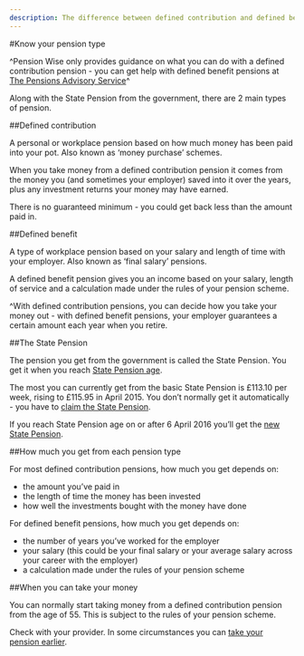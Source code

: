 ```yaml
---
description: The difference between defined contribution and defined benefit pensions and information on the State Pension.
---
```


#Know your pension type

^Pension Wise only provides guidance on what you can do with a defined contribution pension - you can get help with defined benefit pensions at [The Pensions Advisory Service](http://www.pensionsadvisoryservice.org.uk)^

Along with the State Pension from the government, there are 2 main types of pension.

##Defined contribution

A personal or workplace pension based on how much money has been paid into your pot. Also known as ‘money purchase’ schemes.

When you take money from a defined contribution pension it comes from the money you (and sometimes your employer) saved into it over the years, plus any investment returns your money may have earned.

There is no guaranteed minimum - you could get back less than the amount paid in.

##Defined benefit

A type of workplace pension based on your salary and length of time with your employer. Also known as ‘final salary’ pensions.

A defined benefit pension gives you an income based on your salary, length of service and a calculation made under the rules of your pension scheme.

^With defined contribution pensions, you can decide how you take your money out - with defined benefit pensions, your employer guarantees a certain amount each year when you retire.

##The State Pension

The pension you get from the government is called the State Pension. You get it when you reach [State Pension age](https://www.gov.uk/calculate-state-pension/y/age).

The most you can currently get from the basic State Pension is £113.10 per week, rising to £115.95 in April 2015. You don’t normally get it automatically - you have to [claim the State Pension](https://www.gov.uk/state-pension/how-to-claim).

If you reach State Pension age on or after 6 April 2016 you’ll get the [new State Pension](https://www.gov.uk/new-state-pension).

##How much you get from each pension type

For most defined contribution pensions, how much you get depends on:

- the amount you’ve paid in
- the length of time the money has been invested
- how well the investments bought with the money have done

For defined benefit pensions, how much you get depends on:

- the number of years you’ve worked for the employer
- your salary (this could be your final salary or your average salary across your career with the employer)
- a calculation made under the rules of your pension scheme

##When you can take your money

You can normally start taking money from a defined contribution pension from the age of 55. This is subject to the rules of your pension scheme.

Check with your provider. In some circumstances you can [take your pension earlier](https://www.gov.uk/early-retirement-pension/personal-and-workplace-pensions).
